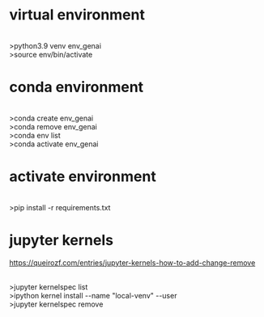# virtual environment
<br>>python3.9 venv env_genai
<br>>source env/bin/activate

# conda environment
<br>>conda create env_genai
<br>>conda remove env_genai
<br>>conda env list
<br>>conda activate env_genai

# activate environment
<br>>pip install -r requirements.txt

# jupyter kernels
https://queirozf.com/entries/jupyter-kernels-how-to-add-change-remove

<br>>jupyter kernelspec list
<br>>ipython kernel install --name "local-venv" --user
<br>>jupyter kernelspec remove <kernel-name>
